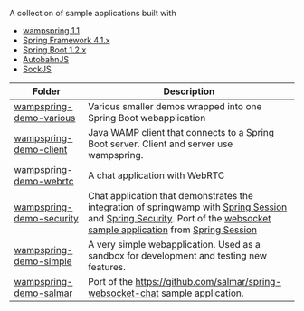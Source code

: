 A collection of sample applications built with 

   * [wampspring 1.1](https://github.com/ralscha/wampspring/)
   * [Spring Framework 4.1.x](http://projects.spring.io/spring-framework/)
   * [Spring Boot 1.2.x](http://projects.spring.io/spring-boot/)
   * [AutobahnJS](http://autobahn.ws/js/reference_wampv1.html)
   * [SockJS](https://github.com/sockjs/sockjs-client)


| Folder                    | Description   | 
| ------------------------- |-------------- | 
| [wampspring-demo-various](https://github.com/ralscha/wampspring-demos/tree/master/wampspring-demo-various)   | Various smaller demos wrapped into one Spring Boot webapplication | 
| [wampspring-demo-client](https://github.com/ralscha/wampspring-demos/tree/master/wampspring-demo-client)    | Java WAMP client that connects to a Spring Boot server. Client and server use wampspring. |  |
| [wampspring-demo-webrtc](https://github.com/ralscha/wampspring-demos/tree/master/wampspring-demo-webrtc)    | A chat application with WebRTC |
| [wampspring-demo-security](https://github.com/ralscha/wampspring-demos/tree/master/wampspring-demo-security)  | Chat application that demonstrates the integration of springwamp with [Spring Session](http://projects.spring.io/spring-session/) and [Spring Security](http://projects.spring.io/spring-security/). Port of the [websocket sample application](https://github.com/spring-projects/spring-session/tree/master/samples/websocket) from [Spring Session](http://projects.spring.io/spring-session/) |
| [wampspring-demo-simple](https://github.com/ralscha/wampspring-demos/tree/master/wampspring-demo-simple)    | A very simple webapplication. Used as a sandbox for development and testing new features. | 
| [wampspring-demo-salmar](https://github.com/ralscha/wampspring-demos/tree/master/wampspring-demo-salmar)    | Port of the https://github.com/salmar/spring-websocket-chat sample application. | 

